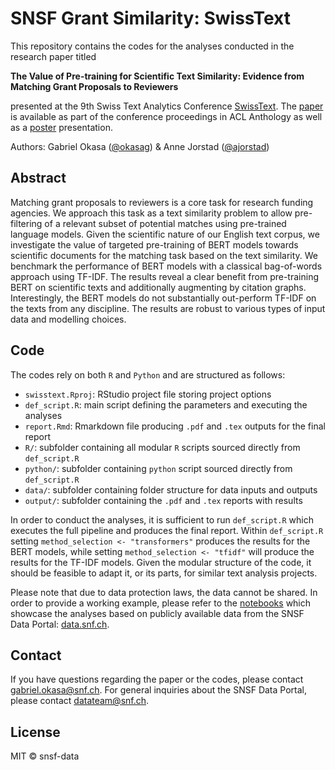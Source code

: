 # SNSF Grant Similarity: SwissText

This repository contains the codes for the analyses conducted in the research paper titled

**The Value of Pre-training for Scientific Text Similarity: Evidence from Matching Grant Proposals to Reviewers**

presented at the 9th Swiss Text Analytics Conference [SwissText](https://www.swisstext.org/). The [paper](https://aclanthology.org/2024.swisstext-1.8/) is available as part of the conference proceedings in ACL Anthology as well as a [poster](https://github.com/snsf-data/snsf-grant-similarity/tree/main/swisstext/output/snsf_swisstext_poster.pdf) presentation.

Authors: Gabriel Okasa ([@okasag](https://github.com/okasag)) \& Anne Jorstad ([@ajorstad](https://github.com/ajorstad))

## Abstract

Matching grant proposals to reviewers is a core task for research funding agencies. We approach
this task as a text similarity problem to allow pre-filtering of a relevant subset of potential
matches using pre-trained language models. Given the scientific nature of our English text corpus,
we investigate the value of targeted pre-training of BERT models towards scientific documents for
the matching task based on the text similarity. We benchmark the performance of BERT models with
a classical bag-of-words approach using TF-IDF. The results reveal a clear benefit from pre-training
BERT on scientific texts and additionally augmenting by citation graphs. Interestingly, the BERT models
do not substantially out-perform TF-IDF on the texts from any discipline. The results are robust to
various types of input data and modelling choices.

## Code

The codes rely on both `R` and `Python` and are structured as follows:

- `swisstext.Rproj`: RStudio project file storing project options
- `def_script.R`: main script defining the parameters and executing the analyses
- `report.Rmd`: Rmarkdown file producing `.pdf` and `.tex` outputs for the final report
- `R/`: subfolder containing all modular `R` scripts sourced directly from `def_script.R`
- `python/`: subfolder containing `python` script sourced directly from `def_script.R`
- `data/`: subfolder containing folder structure for data inputs and outputs
- `output/`: subfolder containing the `.pdf` and `.tex` reports with results

In order to conduct the analyses, it is sufficient to run `def_script.R` which executes
the full pipeline and produces the final report. Within `def_script.R` setting `method_selection <- "transformers"`
produces the results for the BERT models, while setting `method_selection <- "tfidf"` will produce the
results for the TF-IDF models. Given the modular structure of the code, it should be feasible to adapt it, or its parts, for similar text analysis projects.

Please note that due to data protection laws, the data cannot be shared. In order to provide a working example,
please refer to the [notebooks](https://github.com/snsf-data/snsf-grant-similarity/tree/main/notebooks) which showcase the analyses based on publicly available data from the SNSF Data Portal: [data.snf.ch](https://data.snf.ch/).

## Contact

If you have questions regarding the paper or the codes, please contact [gabriel.okasa@snf.ch](mailto:gabriel.okasa@snf.ch).
For general inquiries about the SNSF Data Portal, please contact [datateam@snf.ch](mailto:datateam@snf.ch).

## License

MIT © snsf-data

